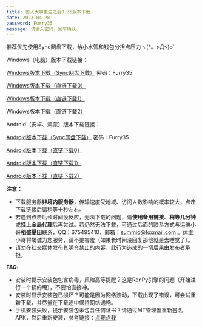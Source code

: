 ```yaml
---
title: 兽人大学重生之后0.35版本下载
date: 2023-04-28
password: Furry35
message: 请输入密码，回车确认
---
```


推荐优先使用Sync网盘下载，给小水管和钱包分担点压力ヽ(*。>Д<)o゜


Windows（电脑）版本下载链接：

[Windows版本下载（Sync网盘下载）](https://ln5.sync.com/dl/161b9c140/he7983xq-mf8c35r4-v8h799sh-xpm76v58) 密码：Furry35

[Windows版本下载（直链下载0）](https://gamedownload.furryuniversity.net/FurryUniversityAfterRebirth-0.35-win.zip)

[Windows版本下载（直链下载1）](https://furryuniversityrebirth.sgp1.cdn.digitaloceanspaces.com/FurryUniversityAfterRebirth-0.35-win.zip)

[Windows版本下载（直链下载2）](https://furryuniversityrebirth.sgp1.digitaloceanspaces.com/FurryUniversityAfterRebirth-0.35-win.zip)


Android（安卓、鸿蒙）版本下载链接：

[Android版本下载（Sync网盘下载）](https://ln5.sync.com/dl/b55834810/iisqm3c6-wqb7k8qv-p9we43gj-pfc6hu99) 密码：Furry35

[Android版本下载（直链下载0）](https://gamedownload.furryuniversity.net/FurryUniversityAfterRebirth-0.35-android.apk)

[Android版本下载（直链下载1）](https://furryuniversityrebirth.sgp1.cdn.digitaloceanspaces.com/FurryUniversityAfterRebirth-0.35-android.apk)

[Android版本下载（直链下载2）](https://furryuniversityrebirth.sgp1.digitaloceanspaces.com/FurryUniversityAfterRebirth-0.35-android.apk)

**注意：**

- 下载服务器**非境内服务器**，传输速度受地域、访问人数影响的概率较大，点击下载链接后请稍等十秒左右。
- 若遇到点击后长时间没反应，无法下载的问题，请**使用备用链接**、**稍等几分钟**或**挂上全局代理**后再尝试。若仍然无法下载，可通过后面的联系方式与运维小哥**稻盛夏田**联系，QQ：675495410，邮箱：summid@foxmail.com 。运维小哥将竭诚为您服务，请不要害羞（如果长时间没回复那他就是去睡觉了）。
- 请勿在社交媒体发布其明令禁止的内容，此行为造成的一切后果由发布者承担。


**FAQ:**

- 安装时提示安装包包含病毒，风险高等提醒？这是RenPy引擎的问题（开始进行一个锅的甩），不要怕直接冲。
- 安装时显示安装包已损坏？可能是因为网络波动，下载出现了错误，可尝试重新下载，并尽量在下载途中保持网络通畅。
- 手机安装失败，提示安装包未包含任何证书？请通过MT管理器重新签名APK，然后重新安装，参考链接：[点我点我](https://www.hmxthome.com/software/3080.html)